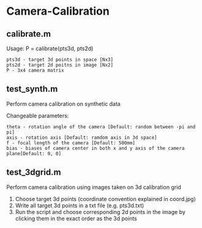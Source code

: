 # Camera-Calibration

## calibrate.m
Usage: P = calibrate(pts3d, pts2d)

    pts3d - target 3d points in space [Nx3]
    pts2d - target 2d poitns in image [Nx2]
    P - 3x4 camera matrix

## test_synth.m
Perform camera calibration on synthetic data

Changeable parameters:

    theta - rotation angle of the camera [Default: random between -pi and pi]
    axis - rotation axis [Default: ramdom axis in 3d space]
    f - focal length of the camera [Default: 500mm]
    bias - biases of camera center in both x and y axis of the camera plane[Default: 0, 0]

## test_3dgrid.m
Perform camera calibration using images taken on 3d calibration grid

1. Choose target 3d points (coordinate convention explained in coord.jpg)
2. Write all target 3d points in a txt file (e.g. pts3d.txt)
3. Run the script and choose corresponding 2d points in the image by clicking them in the exact order as the 3d points

